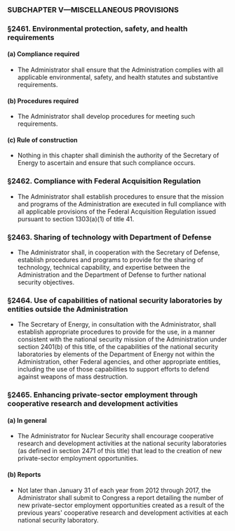 ### SUBCHAPTER V—MISCELLANEOUS PROVISIONS

### §2461. Environmental protection, safety, and health requirements
#### (a) Compliance required
* The Administrator shall ensure that the Administration complies with all applicable environmental, safety, and health statutes and substantive requirements.

#### (b) Procedures required
* The Administrator shall develop procedures for meeting such requirements.

#### (c) Rule of construction
* Nothing in this chapter shall diminish the authority of the Secretary of Energy to ascertain and ensure that such compliance occurs.

### §2462. Compliance with Federal Acquisition Regulation
* The Administrator shall establish procedures to ensure that the mission and programs of the Administration are executed in full compliance with all applicable provisions of the Federal Acquisition Regulation issued pursuant to section 1303(a)(1) of title 41.

### §2463. Sharing of technology with Department of Defense
* The Administrator shall, in cooperation with the Secretary of Defense, establish procedures and programs to provide for the sharing of technology, technical capability, and expertise between the Administration and the Department of Defense to further national security objectives.

### §2464. Use of capabilities of national security laboratories by entities outside the Administration
* The Secretary of Energy, in consultation with the Administrator, shall establish appropriate procedures to provide for the use, in a manner consistent with the national security mission of the Administration under section 2401(b) of this title, of the capabilities of the national security laboratories by elements of the Department of Energy not within the Administration, other Federal agencies, and other appropriate entities, including the use of those capabilities to support efforts to defend against weapons of mass destruction.

### §2465. Enhancing private-sector employment through cooperative research and development activities
#### (a) In general
* The Administrator for Nuclear Security shall encourage cooperative research and development activities at the national security laboratories (as defined in section 2471 of this title) that lead to the creation of new private-sector employment opportunities.

#### (b) Reports
* Not later than January 31 of each year from 2012 through 2017, the Administrator shall submit to Congress a report detailing the number of new private-sector employment opportunities created as a result of the previous years' cooperative research and development activities at each national security laboratory.